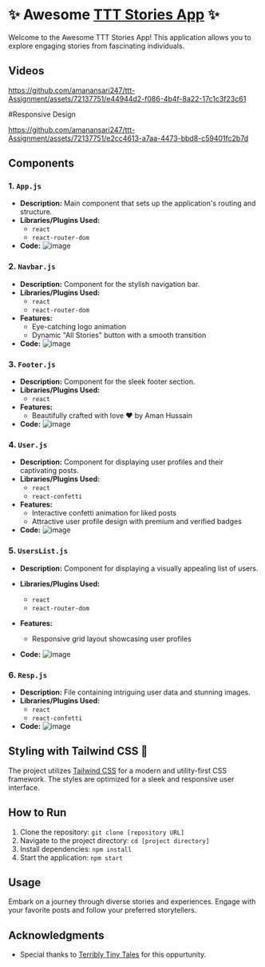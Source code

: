 # ✨ Awesome [TTT Stories App](https://ttt-assignment-vert.vercel.app/) ✨

Welcome to the Awesome TTT Stories App! This application allows you to explore engaging stories from fascinating individuals.


## Videos



https://github.com/amanansari247/ttt-Assignment/assets/72137751/e44944d2-f086-4b4f-8a22-17c1c3f23c61



#Responsive Design



https://github.com/amanansari247/ttt-Assignment/assets/72137751/e2cc4613-a7aa-4473-bbd8-c59401fc2b7d







## Components

### 1. `App.js`

- **Description:** Main component that sets up the application's routing and structure.
- **Libraries/Plugins Used:**
  - `react`
  - `react-router-dom`
- **Code:**
![image](https://github.com/amanansari247/ttt-Assignment/assets/72137751/2dbf49cd-47b2-49ea-a4ef-fa1557f7cc1e)



### 2. `Navbar.js`

- **Description:** Component for the stylish navigation bar.
- **Libraries/Plugins Used:**
  - `react`
  - `react-router-dom`
- **Features:**
  - Eye-catching logo animation
  - Dynamic "All Stories" button with a smooth transition
- **Code:**
  ![image](https://github.com/amanansari247/ttt-Assignment/assets/72137751/b109c598-edda-4920-9289-024573d11f61)



### 3. `Footer.js`

- **Description:** Component for the sleek footer section.
- **Libraries/Plugins Used:**
  - `react`
- **Features:**
  - Beautifully crafted with love ❤️ by Aman Hussain
- **Code:**
  ![image](https://github.com/amanansari247/ttt-Assignment/assets/72137751/1f926d5a-2d77-40e1-a025-8224fb61c48e)



### 4. `User.js`

- **Description:** Component for displaying user profiles and their captivating posts.
- **Libraries/Plugins Used:**
  - `react`
  - `react-confetti`
- **Features:**
  - Interactive confetti animation for liked posts
  - Attractive user profile design with premium and verified badges
- **Code:**
  ![image](https://github.com/amanansari247/ttt-Assignment/assets/72137751/ce8fd86d-8d23-4060-9ca3-84a9187b0148)







### 5. `UsersList.js`

- **Description:** Component for displaying a visually appealing list of users.
- **Libraries/Plugins Used:**
  - `react`
  - `react-router-dom`
- **Features:**
  - Responsive grid layout showcasing user profiles

- **Code:**
  ![image](https://github.com/amanansari247/ttt-Assignment/assets/72137751/d739743a-4837-451c-82f5-1fd2cf5757e2)






### 6. `Resp.js`

- **Description:** File containing intriguing user data and stunning images.
- **Libraries/Plugins Used:**
  - `react`
  - `react-confetti`
- **Code:**
  ![image](https://github.com/amanansari247/ttt-Assignment/assets/72137751/bf0cf598-a404-4c84-a9de-dcd9039efdb4)


  
## Styling with Tailwind CSS 🎨

The project utilizes [Tailwind CSS](https://tailwindcss.com/) for a modern and utility-first CSS framework. The styles are optimized for a sleek and responsive user interface.

## How to Run

1. Clone the repository: `git clone [repository URL]`
2. Navigate to the project directory: `cd [project directory]`
3. Install dependencies: `npm install`
4. Start the application: `npm start`

## Usage

Embark on a journey through diverse stories and experiences. Engage with your favorite posts and follow your preferred storytellers.














## Acknowledgments

- Special thanks to [Terribly Tiny Tales](https://www.terriblytinytales.com/) for this oppurtunity.
